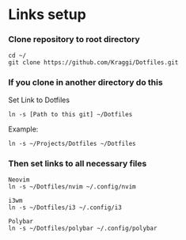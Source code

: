 # Links setup

### Clone repository to root directory
```
cd ~/
git clone https://github.com/Kraggi/Dotfiles.git
```

### If you clone in another directory do this
Set Link to Dotfiles 
```
ln -s [Path to this git] ~/Dotfiles
```

Example:
```
ln -s ~/Projects/Dotfiles ~/Dotfiles
```

### Then set links to all necessary files
```
Neovim
ln -s ~/Dotfiles/nvim ~/.config/nvim

i3wm
ln -s ~/Dotfiles/i3 ~/.config/i3

Polybar
ln -s ~/Dotfiles/polybar ~/.config/polybar
```
